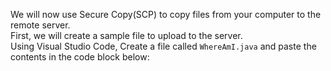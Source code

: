 We will now use Secure Copy(SCP) to copy files from your computer to the remote server. <br>
    First, we will create a sample file to upload to the server. <br>
    Using Visual Studio Code, Create a file called <code>WhereAmI.java</code> and paste the contents in the code block below:

 
